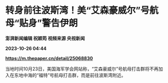 # 转身前往波斯湾！美“艾森豪威尔”号航母“贴身”警告伊朗
**澎湃新闻编辑 祝颖筠 视频来源 央视新闻**

**2023-10-26 04:44**

**https://m.thepaper.cn/detail/25068830**

当地时间10月23日，美国海军学会网站称，“艾森豪威尔”号航母打击群将不再加入在东地中海的“福特”号航母打击群，而是前往波斯湾附近。